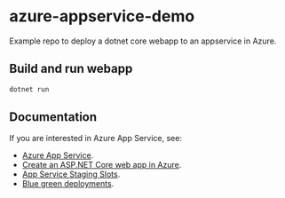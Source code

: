 # azure-appservice-demo
Example repo to deploy a dotnet core webapp to an appservice in Azure.

## Build and run webapp
```bash
dotnet run
```

## Documentation
If you are interested in Azure App Service, see:

- [Azure App Service](https://docs.microsoft.com/es-es/azure/app-service/overview).
- [Create an ASP.NET Core web app in Azure](https://docs.microsoft.com/es-es/azure/app-service/quickstart-dotnetcore?pivots=platform-linux).
- [App Service Staging Slots](https://docs.microsoft.com/es-es/azure/app-service/deploy-staging-slots).
- [Blue green deployments](https://martinfowler.com/bliki/BlueGreenDeployment.html).